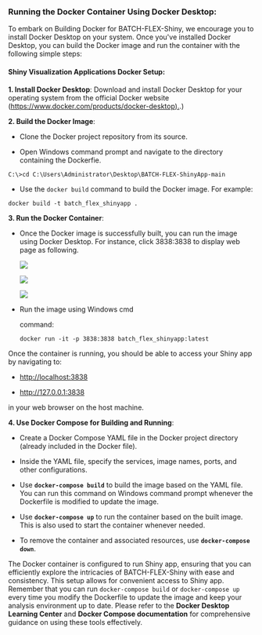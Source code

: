### **Running the Docker Container Using Docker Desktop**:

To embark on Building Docker for BATCH-FLEX-Shiny, we encourage you to install Docker Desktop on your system. Once you've installed Docker Desktop, you can build the Docker image and run the container with the following simple steps:

#### **Shiny Visualization Applications Docker Setup:**

**1. Install Docker Desktop**: Download and install Docker Desktop for your operating system from the official Docker website ([https://www.docker.com/products/docker-desktop).](https://www.docker.com/products/docker-desktop).)

**2. Build the Docker Image**:

-   Clone the Docker project repository from its source.

-   Open Windows command prompt and navigate to the directory containing the Dockerfie.

```         
C:\>cd C:\Users\Administrator\Desktop\BATCH-FLEX-ShinyApp-main
```

-   Use the `docker build` command to build the Docker image. For example:

```         
docker build -t batch_flex_shinyapp .
```

**3. Run the Docker Container**:

-   Once the Docker image is successfully built, you can run the image using Docker Desktop. For instance, click 3838:3838 to display web page as following.

    ![](https://github.com/chingyaousf/Introduction-to-Building-Docker-for-BERLIN-Pipeline/blob/main/data/BATCH-FLEX-Shiny%20Docker%20Desktop%20images_01.png?raw=true)

    ![](https://github.com/chingyaousf/Introduction-to-Building-Docker-for-BERLIN-Pipeline/blob/main/data/BATCH-FLEX-Shiny%20Docker%20Desktop%20images_02.png?raw=true)

    ![](https://github.com/chingyaousf/Introduction-to-Building-Docker-for-BERLIN-Pipeline/blob/main/data/BATCH-FLEX-Shiny%20Docker%20Desktop%20images_03.png?raw=true)

-   Run the image using Windows cmd

    command:

    ```         
    docker run -it -p 3838:3838 batch_flex_shinyapp:latest
    ```

Once the container is running, you should be able to access your Shiny app by navigating to:

 - <http://localhost:3838>

 - <http://127.0.0.1:3838>

in your web browser on the host machine.

**4. Use Docker Compose for Building and Running**:

-   Create a Docker Compose YAML file in the Docker project directory (already included in the Docker file).

-   Inside the YAML file, specify the services, image names, ports, and other configurations.

-   Use **`docker-compose build`** to build the image based on the YAML file. You can run this command on Windows command prompt whenever the Dockerfile is modified to update the image.

-   Use **`docker-compose up`** to run the container based on the built image. This is also used to start the container whenever needed.

-   To remove the container and associated resources, use **`docker-compose down`**.

The Docker container is configured to run Shiny app, ensuring that you can efficiently explore the intricacies of BATCH-FLEX-Shiny with ease and consistency. This setup allows for convenient access to Shiny app. Remember that you can run `docker-compose build` or `docker-compose up` every time you modify the Dockerfile to update the image and keep your analysis environment up to date. Please refer to the **Docker Desktop Learning Center** and **Docker Compose documentation** for comprehensive guidance on using these tools effectively.
